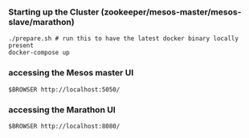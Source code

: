 ### Starting up the Cluster (zookeeper/mesos-master/mesos-slave/marathon)


```!sh
./prepare.sh # run this to have the latest docker binary locally present
docker-compose up
```

### accessing the Mesos master UI

```!sh
$BROWSER http://localhost:5050/
```

### accessing the Marathon UI

```!sh
$BROWSER http://localhost:8080/
```
